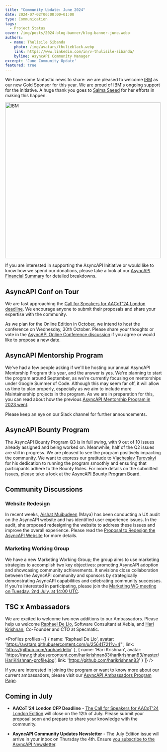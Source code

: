 ```yaml
---
title: "Community Update: June 2024"
date: 2024-07-02T06:00:00+01:00
type: Communication
tags:
  - Project Status
cover: /img/posts/2024-blog-banner/blog-banner-june.webp
authors:
  - name: Thulisile Sibanda
    photo: /img/avatars/thulieblack.webp
    link: https://www.linkedin.com/in/v-thulisile-sibanda/
    byline: AsyncAPI Community Manager
excerpt: 'June Community Update'
featured: true
---
```


We have some fantastic news to share: we are pleased to welcome [IBM](https://www.ibm.com/us-en) as our new Gold Sponsor for this year. We are proud of IBM's ongoing support for the initiative. A huge thank you goes to [Salma Saeed](https://www.ibm.com/us-en) for her efforts in making this happen.

<a href='https://www.ibm.com/us-en' target='_blank'>
<img src='/img/sponsors/ibm.png' alt='IBM' width='500px' />
</a>

If you are interested in supporting the AsyncAPI Initiative or would like to know how we spend our donations, please take a look at our [AsyncAPI Financial Summary](https://www.asyncapi.com/finance) for detailed breakdowns.

## AsyncAPI Conf on Tour
We are fast approaching the [Call for Speakers for AACoT'24 London deadline](https://conference.asyncapi.com/venue/london). We encourage anyone to submit their proposals and share your expertise with the community.


As we plan for the Online Edition in October, we intend to host the conference on Wednesday, 30th October. Please share your thoughts or vote in the [AsyncAPI Online Conference discussion](https://github.com/orgs/asyncapi/discussions/1297) if you agree or would like to propose a new date.

## AsyncAPI Mentorship Program
We've had a few people asking if we'll be hosting our annual AsyncAPI Mentorship Program this year, and the answer is yes. We're planning to start the program around September, as we're currently focusing on mentorships under Google Summer of Code. Although this may seem far off, it will allow us time to plan properly, especially as we aim to include more Maintainership projects in the program. As we are in preparation for this, you can read about how the previous [AsyncAPI Mentorship Program in 2023 went](https://www.asyncapi.com/blog/2023-mentorship-summary).

Please keep an eye on our Slack channel for further announcements.

## AsyncAPI Bounty Program
The  AsyncAPI Bounty Program Q3 is in full swing, with 9 out of 10 issues already assigned and being worked on. Meanwhile, half of the Q2 issues are still in progress. We are pleased to see the program positively impacting the community. 
We want to express our gratitude to [Viacheslav Turovskyi](https://github.com/aeworxet) for his dedication to running the program smoothly and ensuring that participants adhere to the Bounty Rules. For more details on the submitted issues, please take a look at the [AsyncAPI Bounty Program Board](https://github.com/orgs/asyncapi/projects/36).

## Community Discussions

### Website Redesign
In recent weeks, [Aishat Muibudeen](https://github.com/Mayaleeeee) (Maya) has been conducting a UX audit on the AsyncAPI website and has identified user experience issues. In the audit, she proposed redesigning the website to address these issues and improve the overall experience. Please read the [Proposal to Redesign the AsyncAPI Website](https://github.com/asyncapi/website/issues/3018) for more details.

### Marketing Working Group
We have a new Marketing Working Group; the group aims to use marketing strategies to accomplish two key objectives: promoting AsyncAPI adoption and showcasing community achievements. It envisions close collaboration between the AsyncAPI community and sponsors by strategically demonstrating AsyncAPI capabilities and celebrating community successes. If you're interested in participating, please join the [Marketing WG meeting on Tuesday, 2nd July, at 14:00 UTC](https://github.com/asyncapi/community/issues/1292).

## TSC x Ambassadors
We are excited to welcome two new additions to our Ambassadors. Please help us welcome [Raphael De Lio](https://www.linkedin.com/in/raphaeldelio), Software Consultant at Xebia, and [Hari Krishnan](https://www.linkedin.com/in/harikrishnan83), Co-Founder and CTO at Specmatic.

<Profiles profiles={[
  {
    name: 'Raphael De Lio',
    avatar: 'https://avatars.githubusercontent.com/u/25641721?v=4"',
    link: 'https://github.com/raphaeldelio'
  },
  {
    name: 'Hari Krishnan',
    avatar: 'https://raw.githubusercontent.com/harikrishnan83/harikrishnan83/master/HariKrishnan-profile.jpg',
    link: 'https://github.com/harikrishnan83'
  }
]} />

If you are interested in joining the program or want to know more about our current ambassadors, please visit our [AsyncAPI Ambassadors Program Page](https://www.asyncapi.com/community/ambassadors).

## Coming in July

- **AACoT'24 London CFP Deadline** - [The Call for Speakers for AACoT'24 London Edition](https://conference.asyncapi.com/venue/london) will close on the 12th of July. Please submit your proposal soon and prepare to share your knowledge with the community.

- **AsyncAPI Community Updates Newsletter** - The July Edition issue will arrive in your inbox on Thursday the 4th. Ensure [you subscribe to the AsyncAPI Newsletter](https://www.asyncapi.com/newsletter).